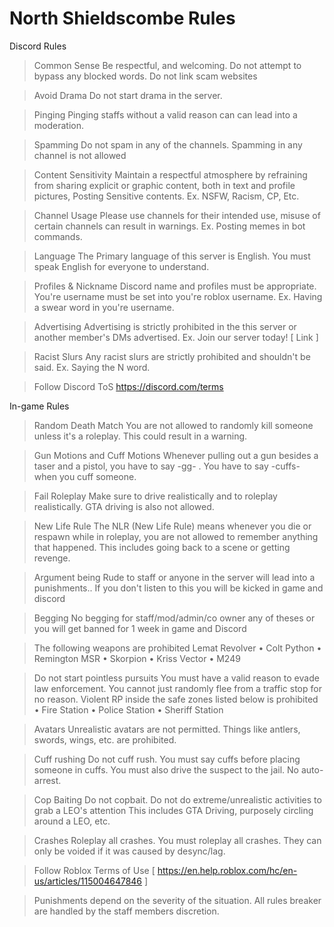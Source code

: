 # North Shieldscombe Rules
Discord Rules
> Common Sense
Be respectful, and welcoming.
Do not attempt to bypass any blocked words. Do not link scam websites

> Avoid Drama
Do not start drama in the server.

> Pinging
Pinging staffs without a valid reason can can lead into a moderation.

> Spamming
Do not spam in any of the channels.
Spamming in any channel is not allowed

> Content Sensitivity
Maintain a respectful atmosphere by refraining from sharing explicit or graphic content, both in text and profile pictures, Posting Sensitive contents.
Ex. NSFW, Racism, CP, Etc.

> Channel Usage
Please use channels for their intended use, misuse of certain channels can result in warnings.
Ex. Posting memes in bot commands.

> Language
The Primary language of this server is English.
You must speak English for everyone to understand.

> Profiles & Nickname
Discord name and profiles must be appropriate. You're username must be set into you're roblox username.
Ex. Having a swear word in you're username.

> Advertising
Advertising is strictly prohibited in the this server or another member's DMs advertised.
Ex. Join our server today! [ Link ]

> Racist Slurs
Any racist slurs are strictly prohibited and shouldn't be said.
Ex. Saying the N word.

> Follow Discord ToS
https://discord.com/terms

In-game Rules
> Random Death Match
You are not allowed to randomly kill someone unless it's a roleplay. This could result in a warning.

> Gun Motions and Cuff Motions
Whenever pulling out a gun besides a taser and a pistol, you have to say -gg- . You have to say -cuffs- when you cuff someone.

> Fail Roleplay
Make sure to drive realistically and to roleplay realistically. GTA driving is also not allowed.

> New Life Rule
The NLR (New Life Rule) means whenever you die or respawn while in roleplay, you are not allowed to remember anything that happened. This includes going back to a scene or getting revenge.

> Argument
being Rude to staff or anyone in the server will lead into a punishments.. If you don't listen to this you will be kicked in game and discord

> Begging
No begging for staff/mod/admin/co owner any of theses or you will get banned for 1 week in game and Discord

> The following weapons are prohibited
Lemat Revolver • Colt Python • Remington MSR • Skorpion • Kriss Vector • M249


> Do not start pointless pursuits
You must have a valid reason to evade law enforcement. You cannot just randomly flee from a traffic stop for no reason.
Violent RP inside the safe zones listed below is prohibited • Fire Station • Police Station • Sheriff Station

> Avatars
Unrealistic avatars are not permitted. Things like antlers, swords, wings, etc. are prohibited.

> Cuff rushing
Do not cuff rush. You must say cuffs before placing someone in cuffs. You must also drive the suspect to the jail. No auto-arrest.

> Cop Baiting
Do not copbait. Do not do extreme/unrealistic activities to grab a LEO's attention This includes GTA Driving, purposely circling around a LEO, etc.

> Crashes
Roleplay all crashes. You must roleplay all crashes. They can only be voided if it was caused by desync/lag.

> Follow Roblox Terms of Use
[ https://en.help.roblox.com/hc/en-us/articles/115004647846 ]

> Punishments depend on the severity of the situation. All rules breaker are handled by the staff members discretion.
